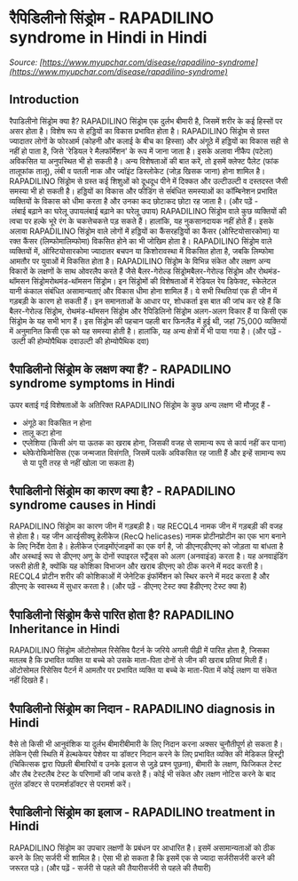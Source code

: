 # रैपिडिलीनो सिंड्रोम - RAPADILINO syndrome in Hindi in Hindi
_Source: [https://www.myupchar.com/disease/rapadilino-syndrome](https://www.myupchar.com/disease/rapadilino-syndrome)_

## Introduction
रैपाडिलीनो सिंड्रोम क्या है?
RAPADILINO सिंड्रोम एक दुर्लभ बीमारी है, जिसमें शरीर के कई हिस्सों पर असर होता है। विशेष रूप से हड्डियों का विकास प्रभावित होता है। RAPADILINO सिंड्रोम से ग्रस्त ज्यादातर लोगों के फोरआर्म (कोहनी और कलाई के बीच का हिस्सा) और अंगूठे में हड्डियों का विकास सही से नहीं हो पाता है, जिसे 'रेडियल रे मैलफॉर्मेशन' के रूप में जाना जाता है। इसके अलावा नीकैप (पटेला) अविकसित या अनुपस्थित भी हो सकती है। अन्य विशेषताओं की बात करें, तो इसमें क्लेफ्ट पैलेट (फांक तालूफांक तालू), लंबी व पतली नाक और ज्वॉइंट डिस्लोकेट (जोड़ खिसक जाना) होना शामिल है।
RAPADILINO सिंड्रोम से ग्रस्त कई शिशुओं को दूधदूध पीने में दिक्कत और उल्टीउल्टी व दस्तदस्त जैसी समस्या भी हो सकती है। हड्डियों का विकास और फीडिंग से संंबंधित समस्याओं का कॉम्बिनेशन प्रभावित व्यक्तियों के विकास को धीमा करता है और उनका कद छोटाकद छोटा रह जाता है।
(और पढ़ें - लंबाई बढ़ाने का घरेलू उपायलंबाई बढ़ाने का घरेलू उपाय)
RAPADILINO सिंड्रोम वाले कुछ व्यक्तियों की त्वचा पर हल्के भूरे रंग के चकत्तेचकत्ते पड़ सकते हैं। हालांकि, यह नुकसानदायक नहीं होते हैं। इसके अलावा RAPADILINO सिंड्रोम वाले लोगों में ​हड्डियों का कैंसरहड्डियों का कैंसर (ओस्टियोसारकोमा) या रक्त कैंसर (लिम्फोमालिम्फोमा) विकसित होने का भी जोखिम होता है। RAPADILINO सिंड्रोम वाले व्यक्तियों में, ऑस्टियोसारकोमा ज्यादातर बचपन या किशोरावस्था में विकसित होता है, जबकि लिम्फोमा आमतौर पर युवाओं में विकसित होता है।
RAPADILINO सिंड्रोम के विभिन्न संकेत और लक्षण अन्य विकारों के लक्षणों के साथ ओवरलैप करते हैं जैसे बैलर-गेरोल्ड सिंड्रोमबैलर-गेरोल्ड सिंड्रोम और रोथमंड-थॉमसन सिंड्रोमरोथमंड-थॉमसन सिंड्रोम। इन सिंड्रोमों की विशेषताओं में रेडियल रेय डिफेक्ट, स्केलेटल यानी कंकाल संबंधित असामान्यताएं और विकास धीमा होना शामिल हैं। ये सभी स्थितियां एक ही जीन में गड़बड़ी के कारण हो सकती हैं। इन समानताओं के आधार पर, शोधकर्ता इस बात की जांच कर रहे हैं कि बैलर-गेरोल्ड सिंड्रोम, रोथमंड-थॉमसन सिंड्रोम और रैपिडिलिनो सिंड्रोम अलग-अलग विकार हैं या किसी एक सिंड्रोम के यह सभी भाग हैं।
इस सिंड्रोम की पहचान पहली बार फिनलैंड में हुई थी, जहां 75,000 व्यक्तियों में अनुमानित किसी एक को यह समस्या होती है। हालांकि, यह अन्य क्षेत्रों में भी पाया गया है।
(और पढ़ें - उल्टी की होम्योपैथिक दवाउल्टी की होम्योपैथिक दवा)

## रैपाडिलीनो सिंड्रोम के लक्षण क्या हैं? - RAPADILINO syndrome symptoms in Hindi
ऊपर बताई गई विशेषताओं के अतिरिक्त RAPADILINO सिंड्रोम के कुछ अन्य लक्षण भी मौजूद हैं -
- अंगूठे का विकसित न होना
- तालू कटा होना
- एप्लेशिया (किसी अंग या ऊतक का खराब होना, जिसकी वजह से सामान्य रूप से कार्य नहीं कर पाना)
- ब्लेफेरोफिमोसिस (एक जन्मजात विसंगति, जिसमें पलकें अविकसित रह जाती हैं और इन्हें सामान्य रूप से या पूरी तरह से नहीं खोला जा सकता है)

## रैपाडिलीनो सिंड्रोम का कारण क्या है? - RAPADILINO syndrome causes in Hindi
RAPADILINO सिंड्रोम का कारण जीन में गड़बड़ी है। यह RECQL4 नामक जीन में गड़बड़ी की वजह से होता है। यह जीन आरईसीक्यू हेलीकेज (RecQ helicases) नामक प्रोटीनप्रोटीन का एक भाग बनाने के लिए निर्देश देता है। हेलीकेज एंजाइमोंएंजाइमों का एक वर्ग है, जो डीएनएडीएनए को जोड़ता या बांधता है और अस्थाई रूप से डीएनए अणु के दोनों स्पाइरल स्ट्रैंड्स को अलग (अनवाइंड) करता है।
यह अनवाइंडिंग जरूरी होती है, क्योंकि यह कोशिका विभाजन और खराब डीएनए को ठीक करने में मदद करती है। RECQL4 प्रोटीन शरीर की कोशिकाओं में जेनेटिक इंफॉर्मेशन को स्थिर करने में मदद करता है और डीएनए के स्वास्थ्य में सुधार करता है।
(और पढ़ें - डीएनए टेस्ट क्या हैडीएनए टेस्ट क्या है)

## रैपाडिलीनो सिंड्रोम कैसे पारित होता है? RAPADILINO Inheritance in Hindi
RAPADILINO सिंड्रोम ऑटोसोमल रिसेसिव पैटर्न के जरिये अगली पीढ़ी में पारित होता है, जिसका मतलब है कि प्रभावित व्यक्ति या बच्चे को उसके माता-पिता दोनों से जीन की खराब प्रतियां मिली हैं। ऑटोसोमल रिसेसिव पैटर्न में आमतौर पर प्रभावित व्यक्ति या बच्चे के माता-पिता में कोई लक्षण या संकेत नहीं दिखते हैं।

## रैपाडिलीनो सिंड्रोम का निदान - RAPADILINO diagnosis in Hindi
वैसे तो किसी भी आनुवंशिक या दुर्लभ बीमारीबीमारी के लिए निदान करना अक्सर चुनौतीपूर्ण हो सकता है। लेकिन ऐसी स्थिति में हेल्थकेयर पेशेवर या डॉक्टर निदान करने के लिए प्रभावित व्यक्ति की मेडिकल हिस्ट्री (चिकित्सक द्वारा पिछली बीमारियों व उनके इलाज से जुड़े प्रश्न पूछना), बीमारी के लक्षण, फिजिकल टेस्ट और लैब टेस्टलैब टेस्ट के परिणामों की जांच करते हैं।
कोई भी संकेत और लक्षण नोटिस करने के बाद तुरंत डॉक्टर से परामर्शडॉक्टर से परामर्श करें।

## रैपाडिलीनो सिंड्रोम का इलाज - RAPADILINO treatment in Hindi
RAPADILINO सिंड्रोम का उपचार लक्षणों के प्रबंधन पर आधारित है। इसमें असामान्यताओं को ठीक करने के लिए सर्जरी भी शामिल है। ऐसा भी हो सकता है कि इसमें एक से ज्यादा सर्जरीसर्जरी करने की जरूरत पड़े।
(और पढ़ें - सर्जरी से पहले की तैयारीसर्जरी से पहले की तैयारी)

